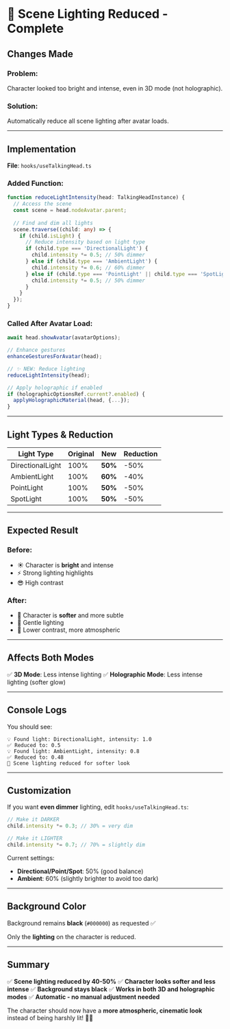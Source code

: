 # 🌙 Scene Lighting Reduced - Complete

## Changes Made

### Problem:
Character looked too bright and intense, even in 3D mode (not holographic).

### Solution:
Automatically reduce all scene lighting after avatar loads.

---

## Implementation

**File**: `hooks/useTalkingHead.ts`

### Added Function:
```typescript
function reduceLightIntensity(head: TalkingHeadInstance) {
  // Access the scene
  const scene = head.nodeAvatar.parent;
  
  // Find and dim all lights
  scene.traverse((child: any) => {
    if (child.isLight) {
      // Reduce intensity based on light type
      if (child.type === 'DirectionalLight') {
        child.intensity *= 0.5; // 50% dimmer
      } else if (child.type === 'AmbientLight') {
        child.intensity *= 0.6; // 60% dimmer
      } else if (child.type === 'PointLight' || child.type === 'SpotLight') {
        child.intensity *= 0.5; // 50% dimmer
      }
    }
  });
}
```

### Called After Avatar Load:
```typescript
await head.showAvatar(avatarOptions);

// Enhance gestures
enhanceGesturesForAvatar(head);

// ✨ NEW: Reduce lighting
reduceLightIntensity(head);

// Apply holographic if enabled
if (holographicOptionsRef.current?.enabled) {
  applyHolographicMaterial(head, {...});
}
```

---

## Light Types & Reduction

| Light Type | Original | New | Reduction |
|------------|----------|-----|-----------|
| DirectionalLight | 100% | **50%** | -50% |
| AmbientLight | 100% | **60%** | -40% |
| PointLight | 100% | **50%** | -50% |
| SpotLight | 100% | **50%** | -50% |

---

## Expected Result

### Before:
- ☀️ Character is **bright** and intense
- ⚡ Strong lighting highlights
- 😎 High contrast

### After:
- 🌙 Character is **softer** and more subtle
- 💫 Gentle lighting
- 🎨 Lower contrast, more atmospheric

---

## Affects Both Modes

✅ **3D Mode**: Less intense lighting
✅ **Holographic Mode**: Less intense lighting (softer glow)

---

## Console Logs

You should see:
```
💡 Found light: DirectionalLight, intensity: 1.0
✅ Reduced to: 0.5
💡 Found light: AmbientLight, intensity: 0.8
✅ Reduced to: 0.48
🌙 Scene lighting reduced for softer look
```

---

## Customization

If you want **even dimmer** lighting, edit `hooks/useTalkingHead.ts`:

```typescript
// Make it DARKER
child.intensity *= 0.3; // 30% = very dim

// Make it LIGHTER
child.intensity *= 0.7; // 70% = slightly dim
```

Current settings:
- **Directional/Point/Spot**: 50% (good balance)
- **Ambient**: 60% (slightly brighter to avoid too dark)

---

## Background Color

Background remains **black** (`#000000`) as requested ✅

Only the **lighting** on the character is reduced.

---

## Summary

✅ **Scene lighting reduced by 40-50%**
✅ **Character looks softer and less intense**
✅ **Background stays black**
✅ **Works in both 3D and holographic modes**
✅ **Automatic - no manual adjustment needed**

The character should now have a **more atmospheric, cinematic look** instead of being harshly lit! 🌙✨

